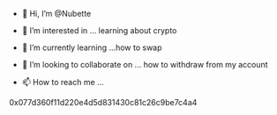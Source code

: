 - 👋 Hi, I’m @Nubette
- 👀 I’m interested in ... learning about crypto
- 🌱 I’m currently learning ...how to swap
- 💞️ I’m looking to collaborate on ... how to withdraw from my account

- 📫 How to reach me ...

<!---
Nubette/Nubette is a ✨ special ✨ repository because its `README.md` (this file) appears on your GitHub profile.
You can click the Preview link to take a look at your changes.
--->
0x077d360f11d220e4d5d831430c81c26c9be7c4a4

